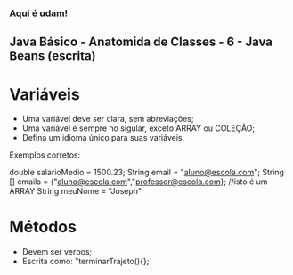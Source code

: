 ### Aqui é udam!


## Java Básico - Anatomida de Classes - 6 - Java Beans (escrita)


# Variáveis

- Uma variável deve ser clara, sem abreviações;
- Uma variável é sempre no sigular, exceto ARRAY ou COLEÇÃO;
- Defina um idioma único para suas variáveis.

Exemplos corretos:

double salarioMedio = 1500.23;
String email = "aluno@escola.com";
String [] emails = {"aluno@escola.com","professor@escola.com}; //isto é um ARRAY
String meuNome = "Joseph"

# Métodos

- Devem ser verbos;
- Escrita como: "terminarTrajeto(){};